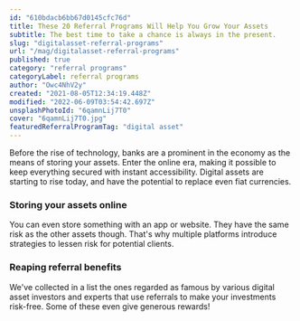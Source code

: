 ```yaml
---
id: "610bdacb6bb67d0145cfc76d"
title: These 20 Referral Programs Will Help You Grow Your Assets
subtitle: The best time to take a chance is always in the present.
slug: "digitalasset-referral-programs"
url: "/mag/digitalasset-referral-programs"
published: true
category: "referral programs"
categoryLabel: referral programs
author: "Owc4NhV2y"
created: "2021-08-05T12:34:19.448Z"
modified: "2022-06-09T03:54:42.697Z"
unsplashPhotoId: "6qamnLij7T0"
cover: "6qamnLij7T0.jpg"
featuredReferralProgramTag: "digital asset"
---
```

Before the rise of technology, banks are a prominent in the economy as the means of storing your assets. Enter the online era, making it possible to keep everything secured with instant accessibility. Digital assets are starting to rise today, and have the potential to replace even fiat currencies.

### **Storing your assets online**

You can even store something with an app or website. They have the same risk as the other assets though. That's why multiple platforms introduce strategies to lessen risk for potential clients.

### **Reaping referral benefits**

We've collected in a list the ones regarded as famous by various digital asset investors and experts that use referrals to make your investments risk-free. Some of these even give generous rewards!